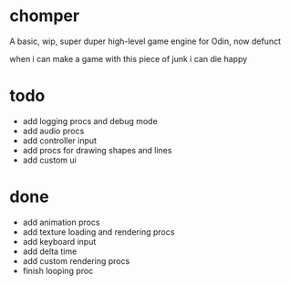 # chomper

A basic, wip, super duper high-level game engine for Odin, now defunct


when i can make a game with this piece of junk i can die happy

# todo

- add logging procs and debug mode
- add audio procs
- add controller input
- add procs for drawing shapes and lines
- add custom ui

# done

- add animation procs
- add texture loading and rendering procs
- add keyboard input
- add delta time
- add custom rendering procs
- finish looping proc
